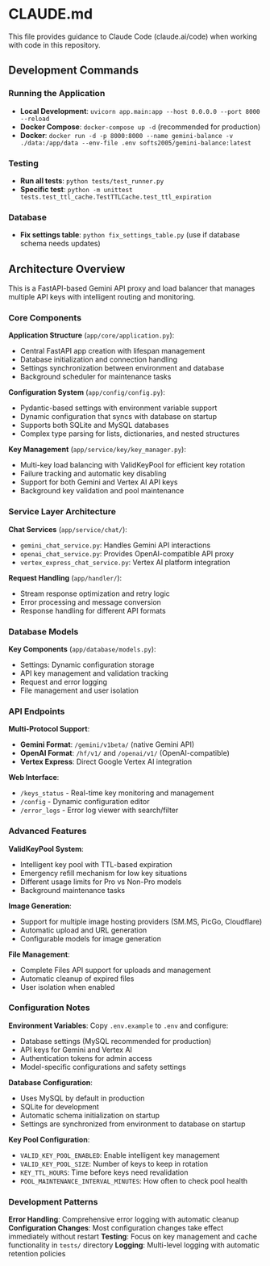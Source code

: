 # CLAUDE.md

This file provides guidance to Claude Code (claude.ai/code) when working with code in this repository.

## Development Commands

### Running the Application
- **Local Development**: `uvicorn app.main:app --host 0.0.0.0 --port 8000 --reload`
- **Docker Compose**: `docker-compose up -d` (recommended for production)
- **Docker**: `docker run -d -p 8000:8000 --name gemini-balance -v ./data:/app/data --env-file .env softs2005/gemini-balance:latest`

### Testing
- **Run all tests**: `python tests/test_runner.py`
- **Specific test**: `python -m unittest tests.test_ttl_cache.TestTTLCache.test_ttl_expiration`

### Database
- **Fix settings table**: `python fix_settings_table.py` (use if database schema needs updates)

## Architecture Overview

This is a FastAPI-based Gemini API proxy and load balancer that manages multiple API keys with intelligent routing and monitoring.

### Core Components

**Application Structure** (`app/core/application.py`):
- Central FastAPI app creation with lifespan management
- Database initialization and connection handling
- Settings synchronization between environment and database
- Background scheduler for maintenance tasks

**Configuration System** (`app/config/config.py`):
- Pydantic-based settings with environment variable support
- Dynamic configuration that syncs with database on startup
- Supports both SQLite and MySQL databases
- Complex type parsing for lists, dictionaries, and nested structures

**Key Management** (`app/service/key/key_manager.py`):
- Multi-key load balancing with ValidKeyPool for efficient key rotation
- Failure tracking and automatic key disabling
- Support for both Gemini and Vertex AI API keys
- Background key validation and pool maintenance

### Service Layer Architecture

**Chat Services** (`app/service/chat/`):
- `gemini_chat_service.py`: Handles Gemini API interactions
- `openai_chat_service.py`: Provides OpenAI-compatible API proxy
- `vertex_express_chat_service.py`: Vertex AI platform integration

**Request Handling** (`app/handler/`):
- Stream response optimization and retry logic
- Error processing and message conversion
- Response handling for different API formats

### Database Models

**Key Components** (`app/database/models.py`):
- Settings: Dynamic configuration storage
- API key management and validation tracking
- Request and error logging
- File management and user isolation

### API Endpoints

**Multi-Protocol Support**:
- **Gemini Format**: `/gemini/v1beta/` (native Gemini API)
- **OpenAI Format**: `/hf/v1/` and `/openai/v1/` (OpenAI-compatible)
- **Vertex Express**: Direct Google Vertex AI integration

**Web Interface**:
- `/keys_status` - Real-time key monitoring and management
- `/config` - Dynamic configuration editor
- `/error_logs` - Error log viewer with search/filter

### Advanced Features

**ValidKeyPool System**:
- Intelligent key pool with TTL-based expiration
- Emergency refill mechanism for low key situations
- Different usage limits for Pro vs Non-Pro models
- Background maintenance tasks

**Image Generation**:
- Support for multiple image hosting providers (SM.MS, PicGo, Cloudflare)
- Automatic upload and URL generation
- Configurable models for image generation

**File Management**:
- Complete Files API support for uploads and management
- Automatic cleanup of expired files
- User isolation when enabled

### Configuration Notes

**Environment Variables**: Copy `.env.example` to `.env` and configure:
- Database settings (MySQL recommended for production)
- API keys for Gemini and Vertex AI
- Authentication tokens for admin access
- Model-specific configurations and safety settings

**Database Configuration**: 
- Uses MySQL by default in production
- SQLite for development
- Automatic schema initialization on startup
- Settings are synchronized from environment to database on startup

**Key Pool Configuration**:
- `VALID_KEY_POOL_ENABLED`: Enable intelligent key management
- `VALID_KEY_POOL_SIZE`: Number of keys to keep in rotation
- `KEY_TTL_HOURS`: Time before keys need revalidation
- `POOL_MAINTENANCE_INTERVAL_MINUTES`: How often to check pool health

### Development Patterns

**Error Handling**: Comprehensive error logging with automatic cleanup
**Configuration Changes**: Most configuration changes take effect immediately without restart
**Testing**: Focus on key management and cache functionality in `tests/` directory
**Logging**: Multi-level logging with automatic retention policies